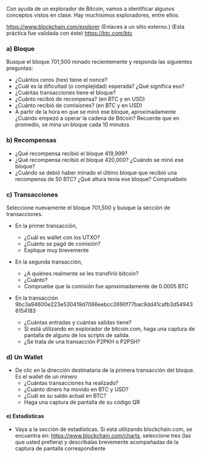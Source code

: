 Con ayuda de un explorador de Bitcoin, vamos a identificar algunos conceptos vistos en clase. Hay muchísimos exploradores, entre ellos:

https://www.blockchain.com/explorer (Enlaces a un sitio externo.) (Esta práctica fue validada con éste)
https://btc.com/btc 

 
### a) Bloque

Busque el bloque 701,500 minado recientemente y responda las siguientes preguntas:

* ¿Cuántos ceros (hex) tiene el nonce?
* ¿Cuál es la dificultad (o complejidad) esperada? ¿Qué significa eso?
* ¿Cuántas transacciones tiene el bloque?
* ¿Cuánto recibió de recompensa? (en BTC y en USD)
* ¿Cuánto recibió de comisiones? (en BTC y en USD)
* A partir de la hora en que se minó ese bloque, aproximadamente ¿Cuándo empezó a operar la cadena de Bitcoin? Recuerde que en promedio, se mina un bloque cada 10 minutos

 
### b) Recompensas

* ¿Qué recompensa recibió el bloque 419,999?
* ¿Qué recompensa recibió el bloque 420,000? ¿Cuándo se minó ese bloque?
* ¿Cuándo se debió haber minado el último bloque que recibió una recompensa de 50 BTC? ¿Qué altura tenía ese bloque? Compruébelo

     

### c) Transacciones

Seleccione nuevamente el bloque 701,500 y busque la sección de transacciones.

* En la primer transacción,
  * ¿Cuál es wallet con los UTXO?
  * ¿Cuánto se pagó de comisión?
  * Explique muy brevemente

* En la segunda transacción,
  * ¿A quiénes realmente se les transfirió bitcoin?
  * ¿Cuánto?
  * Compruebe que la comisión fue aproximadamente de 0.0005 BTC

* En la transacción 9bc3a94600e223e530419d7086eebcc2690f77bac9dd41cafb3d549438154183
  * ¿Cuántas entradas y cuántas salidas tiene?
  * Si está utilizando en explorador de bitcoin.com, haga una captura de pantalla de alguno de los scripts de salida.
  * ¿Se trata de una transacción P2PKH o P2PSH?

 

### d) Un Wallet

* De clic en la dirección destinataria de la primera transacción del bloque. Es el wallet de un minero
  * ¿Cuántas transacciones ha realizado?
  * ¿Cuánto dinero ha movido en BTC y USD?
  * ¿Cuál es su saldo actual en BTC?
  * Haga una captura de pantalla de su código QR

 

#### e) Estadísticas

* Vaya a la sección de estadísticas. Si está utilizando blockchain.com, se encuentra en: https://www.blockchain.com/charts, seleccione tres (las que usted prefiera) y descríbalas brevemente acompañadas de la captura de pantalla correspondiente

 
